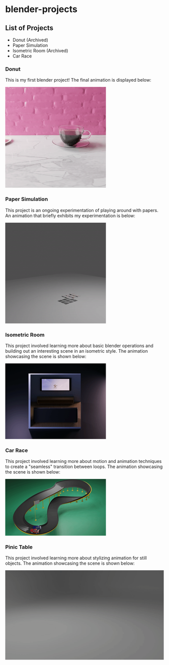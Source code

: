 # blender-projects

## List of Projects
- Donut (Archived)
- Paper Simulation
- Isometric Room (Archived)
- Car Race

### Donut 

This is my first blender project! The final animation is displayed below:

![](archive/donut/output.gif)

### Paper Simulation 

This project is an ongoing experimentation of playing around with papers. An animation that briefly exhibits my experimentation is below:

![](lazy_tutorials/paper/output.gif)

### Isometric Room 

This project involved learning more about basic blender operations and building out an interesting scene in an isometric style. The animation showcasing the scene is shown below:

![](archive/isometric_room/output.gif)

### Car Race

This project involved learning more about motion and animation techniques to create a "seamless" transition between loops. The animation showcasing the scene is shown below:

![](car_race/output.gif)

### Pinic Table

This project involved learning more about stylizing animation for still objects. The animation showcasing the scene is shown below:

![](pinic_table/output.gif)

